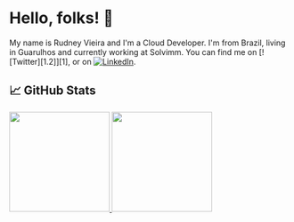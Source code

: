 # Hello, folks! 👋


My name is Rudney Vieira and I'm a Cloud Developer. I'm from Brazil, living in Guarulhos and currently working at Solvimm. You can find me on [![Twitter][1.2]][1],  or on [![LinkedIn][3.2]][3].
<!--
**RudneyEduardo/RudneyEduardo** is a ✨ _special_ ✨ repository because its `README.md` (this file) appears on your GitHub profile.

Here are some ideas to get you started:

- 🔭 I’m currently working on ...
- 🌱 I’m currently learning ...
- 👯 I’m looking to collaborate on ...
- 🤔 I’m looking for help with ...
- 💬 Ask me about ...
- 📫 How to reach me: ...
- 😄 Pronouns: ...
- ⚡ Fun fact: ...
-->
## &#x1f4c8; GitHub Stats

<div>
  <a href="https://github.com/RudneyEduardo">
  <img height="180em" src="https://github-readme-stats.vercel.app/api?username=RudneyEduardo&show_icons=true&theme=dracula&include_all_commits=true&count_private=true"/>
  <img height="180em" src="https://github-readme-stats.vercel.app/api/top-langs/?username=RudneyEduardo&layout=compact&langs_count=16&theme=dracula"/>
</div>

<!-- links to social media icons -->

<!-- icons with padding -->

[2.1]: http://i.imgur.com/0o48UoR.png (github icon with padding)

<!-- icons without padding -->

[2.2]: http://i.imgur.com/9I6NRUm.png (github icon without padding)
[3.2]: https://raw.githubusercontent.com/MartinHeinz/MartinHeinz/master/linkedin-3-16.png (LinkedIn icon without padding)


<!-- links to your social media accounts -->

[2]: https://github.com/RudneyEduardo
[3]: https://www.linkedin.com/in/rudney-eduardo-souza-vieira
